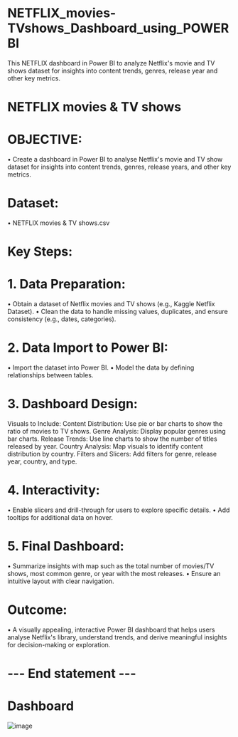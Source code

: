 # NETFLIX_movies-TVshows_Dashboard_using_POWERBI
This NETFLIX dashboard in Power BI to analyze Netflix's movie and TV shows dataset for insights into content trends, genres, release year and other key metrics.
# NETFLIX movies & TV shows
# OBJECTIVE:
•	Create a dashboard in Power BI to analyse Netflix's movie and TV show dataset for insights into content trends, genres, release years, and other key metrics.
# Dataset:
•	NETFLIX movies & TV shows.csv
# Key Steps:
# 1. Data Preparation:
•	Obtain a dataset of Netflix movies and TV shows (e.g., Kaggle Netflix Dataset).
•	Clean the data to handle missing values, duplicates, and ensure consistency (e.g., dates, categories).
# 2. Data Import to Power BI:
•	Import the dataset into Power BI.
•	Model the data by defining relationships between tables.
# 3. Dashboard Design:
Visuals to Include: Content Distribution: Use pie or bar charts to show the ratio of movies to TV shows.
Genre Analysis: Display popular genres using bar charts.
Release Trends: Use line charts to show the number of titles released by year.
Country Analysis: Map visuals to identify content distribution by country.
Filters and Slicers: Add filters for genre, release year, country, and type.

# 4. Interactivity:
•	Enable slicers and drill-through for users to explore specific details.
•	Add tooltips for additional data on hover.
# 5. Final Dashboard:
•	Summarize insights with map such as the total number of movies/TV shows, most common genre, or year with the most releases.
•	Ensure an intuitive layout with clear navigation.

# Outcome:
•	A visually appealing, interactive Power BI dashboard that helps users analyse Netflix's library, understand trends, and derive meaningful insights for decision-making or exploration.

# --- End statement ---
# Dashboard 
![image](https://github.com/user-attachments/assets/3253b794-c5ba-48f4-9740-f6b7255f9f2c)

